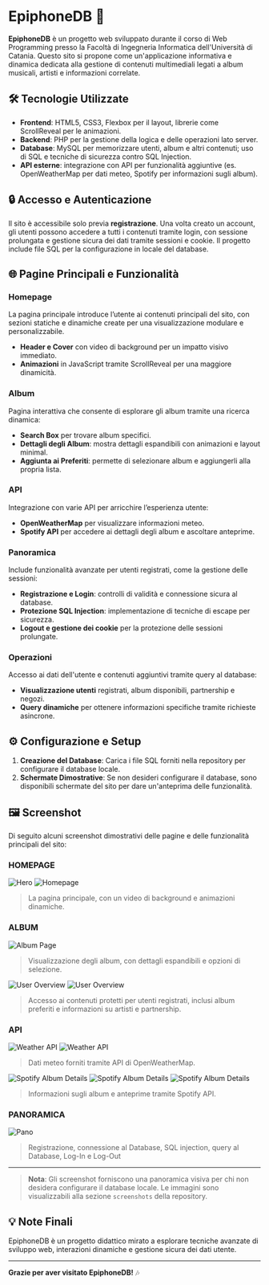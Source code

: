 # EpiphoneDB 🎸

**EpiphoneDB** è un progetto web sviluppato durante il corso di Web Programming presso la Facoltà di Ingegneria Informatica dell'Università di Catania. Questo sito si propone come un'applicazione informativa e dinamica dedicata alla gestione di contenuti multimediali legati a album musicali, artisti e informazioni correlate.

## 🛠 Tecnologie Utilizzate
- **Frontend**: HTML5, CSS3, Flexbox per il layout, librerie come ScrollReveal per le animazioni.
- **Backend**: PHP per la gestione della logica e delle operazioni lato server.
- **Database**: MySQL per memorizzare utenti, album e altri contenuti; uso di SQL e tecniche di sicurezza contro SQL Injection.
- **API esterne**: integrazione con API per funzionalità aggiuntive (es. OpenWeatherMap per dati meteo, Spotify per informazioni sugli album).

## 🔒 Accesso e Autenticazione
Il sito è accessibile solo previa **registrazione**. Una volta creato un account, gli utenti possono accedere a tutti i contenuti tramite login, con sessione prolungata e gestione sicura dei dati tramite sessioni e cookie. Il progetto include file SQL per la configurazione in locale del database.

## 🌐 Pagine Principali e Funzionalità

### Homepage
La pagina principale introduce l’utente ai contenuti principali del sito, con sezioni statiche e dinamiche create per una visualizzazione modulare e personalizzabile.

- **Header e Cover** con video di background per un impatto visivo immediato.
- **Animazioni** in JavaScript tramite ScrollReveal per una maggiore dinamicità.
  
### Album
Pagina interattiva che consente di esplorare gli album tramite una ricerca dinamica:
- **Search Box** per trovare album specifici.
- **Dettagli degli Album**: mostra dettagli espandibili con animazioni e layout minimal.
- **Aggiunta ai Preferiti**: permette di selezionare album e aggiungerli alla propria lista.

### API
Integrazione con varie API per arricchire l’esperienza utente:
- **OpenWeatherMap** per visualizzare informazioni meteo.
- **Spotify API** per accedere ai dettagli degli album e ascoltare anteprime.

### Panoramica
Include funzionalità avanzate per utenti registrati, come la gestione delle sessioni:
- **Registrazione e Login**: controlli di validità e connessione sicura al database.
- **Protezione SQL Injection**: implementazione di tecniche di escape per sicurezza.
- **Logout e gestione dei cookie** per la protezione delle sessioni prolungate.

### Operazioni
Accesso ai dati dell'utente e contenuti aggiuntivi tramite query al database:
- **Visualizzazione utenti** registrati, album disponibili, partnership e negozi.
- **Query dinamiche** per ottenere informazioni specifiche tramite richieste asincrone.

## ⚙️ Configurazione e Setup
1. **Creazione del Database**: Carica i file SQL forniti nella repository per configurare il database locale.
2. **Schermate Dimostrative**: Se non desideri configurare il database, sono disponibili schermate del sito per dare un'anteprima delle funzionalità.

## 🖼️ Screenshot

Di seguito alcuni screenshot dimostrativi delle pagine e delle funzionalità principali del sito:

### HOMEPAGE
![Hero](screenshots/hero.png)
![Homepage](screenshots/homepage.png)
> La pagina principale, con un video di background e animazioni dinamiche.


### ALBUM
![Album Page](screenshots/album_page1.png)
> Visualizzazione degli album, con dettagli espandibili e opzioni di selezione.


![User Overview](screenshots/user_overview1.png)
![User Overview](screenshots/user_overview2.png)
> Accesso ai contenuti protetti per utenti registrati, inclusi album preferiti e informazioni su artisti e partnership.

### API
![Weather API](screenshots/api.png)
![Weather API](screenshots/weather_api.png)
> Dati meteo forniti tramite API di OpenWeatherMap.


![Spotify Album Details](screenshots/spotify_api.png)
![Spotify Album Details](screenshots/spotify_api2.png)
![Spotify Album Details](screenshots/spotify_api3.png)
> Informazioni sugli album e anteprime tramite Spotify API.

### PANORAMICA
![Pano](screenshots/pano.png)
> Registrazione, connessione al Database, SQL injection, query al Database, Log-In e Log-Out
---

> **Nota**: Gli screenshot forniscono una panoramica visiva per chi non desidera configurare il database locale. Le immagini sono visualizzabili alla sezione `screenshots` della repository.



## 💡 Note Finali
EpiphoneDB è un progetto didattico mirato a esplorare tecniche avanzate di sviluppo web, interazioni dinamiche e gestione sicura dei dati utente.

---

**Grazie per aver visitato EpiphoneDB!** 🎶
